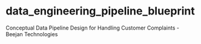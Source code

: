 # data_engineering_pipeline_blueprint
Conceptual Data Pipeline Design for Handling Customer Complaints - Beejan Technologies
